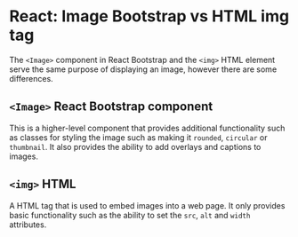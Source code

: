 # React: Image Bootstrap vs HTML img tag

The `<Image>` component in React Bootstrap and the `<img>` HTML element serve the same purpose of displaying an image, however there are some differences.

## `<Image>` React Bootstrap component
This is a higher-level component that provides additional functionality such as classes for styling the image such as making it `rounded`, `circular` or `thumbnail`. It also provides the ability to add overlays and captions to images.

## `<img>` HTML 
A HTML tag that is used to embed images into a web page. It only provides basic functionality such as the ability to set the `src`, `alt` and `width` attributes.
